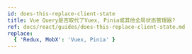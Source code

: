 ```yaml
---
id: does-this-replace-client-state
title: Vue Query是否取代了Vuex, Pinia或其他全局状态管理器?
ref: docs/react/guides/does-this-replace-client-state.md
replace:
  { 'Redux, MobX': 'Vuex, Pinia' }
---
```


